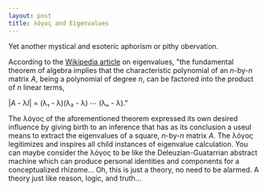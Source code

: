 ```yaml
---
layout: post
title: λόγος and Eigenvalues
---
```


Yet another mystical and esoteric aphorism or pithy obervation.

According to the [Wikipedia article](https://en.wikipedia.org/wiki/Eigenvalues_and_eigenvectors#Eigenvalues_and_the_characteristic_polynomial) on eigenvalues, "the fundamental theorem of algebra implies that the characteristic polynomial of an *n*-by-*n* matrix *A*, being a polynomial of degree *n*, can be factored into the product of *n* linear terms,

\|*A* - λ*I*\| = (λ₁ - λ)(λ₂ - λ) ⋯ (λₙ - λ)."

The λόγος of the aforementioned theorem expressed its own desired influence by giving birth to an inference that has as its conclusion a useul means to extract the eigenvalues of a square, *n*-by-*n* matrix *A*. The λόγος legitimizes and inspires all child instances of eigenvalue calculation. You can maybe consider the λόγος to be like the Deleuzian-Guatarrian abstract machine which can produce personal identities and components for a conceptualized rhizome... Oh, this is just a theory, no need to be alarmed. A theory just like reason, logic, and truth...